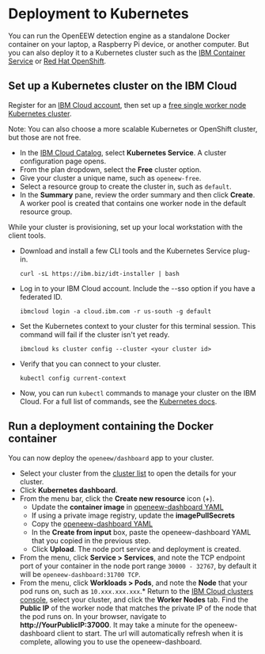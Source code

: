 # Deployment to Kubernetes

You can run the OpenEEW detection engine as a standalone Docker container on your laptop, a Raspberry Pi device, or another computer. But you can also deploy it to a Kubernetes cluster such as the [IBM Container Service](https://www.ibm.com/cloud/container-service/) or [Red Hat OpenShift](https://www.ibm.com/cloud/openshift).

## Set up a Kubernetes cluster on the IBM Cloud

Register for an [IBM Cloud account](https://developer.ibm.com/dwwi/jsp/register.jsp?eventid=cfc-2020-projects), then set up a [free single worker node Kubernetes cluster](https://cloud.ibm.com/docs/containers?topic=containers-getting-started#clusters_gs).

Note: You can also choose a more scalable Kubernetes or OpenShift cluster, but those are not free.

* In the [IBM Cloud Catalog](https://cloud.ibm.com/catalog?category=containers), select **Kubernetes Service**. A cluster configuration page opens.
* From the plan dropdown, select the **Free** cluster option.
* Give your cluster a unique name, such as `openeew-free`.
* Select a resource group to create the cluster in, such as `default`.
* In the **Summary** pane, review the order summary and then click **Create**. A worker pool is created that contains one worker node in the default resource group.

While your cluster is provisioning, set up your local workstation with the client tools.

* Download and install a few CLI tools and the Kubernetes Service plug-in.

  ```shell-script
  curl -sL https://ibm.biz/idt-installer | bash
  ```

* Log in to your IBM Cloud account. Include the --sso option if you have a federated ID.

  ```shell-script
  ibmcloud login -a cloud.ibm.com -r us-south -g default
  ```

* Set the Kubernetes context to your cluster for this terminal session. This command will fail if the cluster isn't yet ready.

  ```shell-script
  ibmcloud ks cluster config --cluster <your cluster id>
  ```

* Verify that you can connect to your cluster.

  ```shell-script
  kubectl config current-context
  ```

* Now, you can run `kubectl` commands to manage your cluster on the IBM Cloud. For a full list of commands, see the [Kubernetes docs](https://kubectl.docs.kubernetes.io/).

## Run a deployment containing the Docker container

You can now deploy the `openeew/dashboard` app to your cluster.

* Select your cluster from the [cluster list](https://cloud.ibm.com/kubernetes/clusters) to open the details for your cluster.
* Click **Kubernetes dashboard**.
* From the menu bar, click the **Create new resource** icon (+).
  * Update the **container image** in [openeew-dashboard YAML](openeew-dashboard.yaml)
  * If using a private image registry, update the **imagePullSecrets**
  * Copy the [openeew-dashboard YAML](openeew-dashboard.yaml)
  * In the **Create from input** box, paste the openeew-dashboard YAML that you copied in the previous step.
  * Click **Upload**. The node port service and deployment is created.
* From the menu, click **Service > Services**, and note the TCP endpoint port of your container in the node port range `30000 - 32767`, by default it will be `openeew-dashboard:31700 TCP`.
* From the menu, click **Workloads > Pods**, and note the **Node** that your pod runs on, such as `10.xxx.xxx.xxx`.* Return to the [IBM Cloud clusters console](https://cloud.ibm.com/kubernetes/clusters), select your cluster, and click the **Worker Nodes** tab. Find the **Public IP** of the worker node that matches the private IP of the node that the pod runs on. In your browser, navigate to **http://YourPublicIP:37000**. It may take a minute for the openeew-dashboard client to start. The url will automatically refresh when it is complete, allowing you to use the openeew-dashboard.
